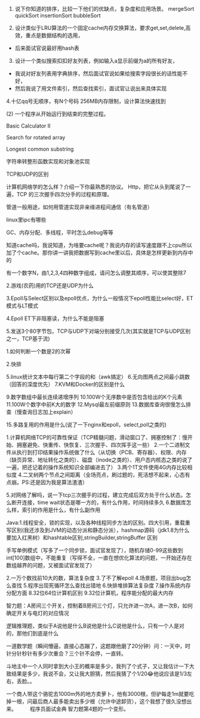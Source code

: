 1. 说下你知道的排序，比较一下他们的优缺点，复杂度和应用场景。
   mergeSort
   quickSort
   insertionSort
   bubbleSort

2. 设计类似于LRU算法的一个固定cache内存交换算法，要求get,set,delete,高效，重点是数据结构的选用，
* 后来面试官说最好用hash表   

3. 设计一个类似搜索扣扣好友列表，例如输入a显示前缀为a的所有好友，
* 我说对好友列表用字典排序，然后面试官说如果给搜索字段很长的话性能不好，
* 然后我说了用文件索引，然后查找索引，面试官让说出来具体实现

4.十亿qq号无顺序，有N个号码 256MB内存限制，设计算法快速找到

(2) 一个程序从开始运行到结束的完整过程。


Basic Calculator II

Search for rotated array

Longest common substring

字符串转整形函数实现和对象池实现


TCP和UDP的区别

计算机网络学的怎么样？介绍一下你最熟悉的协议。 Http，把它从头到尾说了一遍，TCP 的三次握手四次分手的过程和原理。

管道一般用途，如何用管道实现非亲缘进程间通信（有名管道）

linux里ipc有哪些

GC、内存分配、多线程，平时怎么debug等等

知道cache吗，我说知道，为啥要cache呢？我说内存的读写速度跟不上cpu所以加了个cache。那你讲一讲我把数据写到cache里以后，具体是怎样更新到内存中的

有一个数字N，由1,2,3,4四种数字组成，请问怎么调整其顺序，可以使其整除7



2.游戏(农药)用的TCP还是UDP为什么

3.Epoll与Select区别以及epoll优点，为什么一般情况下epoll性能比select好，ET模式与LT模式

4.Epoll ET下非阻塞读，为什么不能是阻塞

5.发送3个80字节包，TCP与UDP下对端分别接受几次(其实就是TCP与UDP区别之一，TCP基于流)

1.如何判断一个数是2的次幂

2.快排

5.linux统计文本中每行第二个字段的和（awk搞定）
6.无向图两点之间最小跳数（回答的深度优先）
7.KVM和Docker的区别是什么

9.数字数组中最长连续递增序列
10.100W个无序数中是否包含给出的K个元素
11.100W个数字中前K大的数字
12.Mysql最左前缀原则
13.数据库查询很慢怎么排查（慢查询日志加上explain）

15.多路复用的作用是什么(说了一下nginx和epoll，select,poll之类的)


1.计算机网络TCP的可靠性保证（TCP精髓问题，滑动窗口了、拥塞控制了：慢开始、拥塞避免、快重传、快恢复、三次握手、四次挥手这一些）
2.一个二进制文件从执行到打印结果操作系统做了什么（从切换（PCB、寄存器）、权限、内存（缺页异常、地址转化之类的）、磁盘（inode之类的）、用户态内核态之类的说了一遍，把还记着的操作系统知识全部编进去了）
3.两个1T文件使用4G内存比较相似度
4.二叉树两个节点之间距离（全场亮点，刷过题的，死活想不起来，心态有点崩。PS:还是因为我是算法渣渣）

5.对网络了解吗，说一下tcp三次握手的过程，建立完成后双方处于什么状态。怎么断开连接，time wait状态是哪一方的，有什么作用，时间持续多久
6.数据库怎么样，索引的作用是什么，有什么副作用



Java:1.线程安全，锁的实现，以及各种线程同步方法的区别。四大引用，重载重写区别(我还涉及到JVM的动态分派和静态分派），hashmap源码（jdk1.8为什么要加入红黑树）和hashtable区别,stringBuilder,stringBuffer 区别

手写单例模式（写多了一个同步锁，面试官发现了），随机存储0-99这些数到int[100]数组中，不能重复（写得不全，一直在想优化算法的问题，一开始还存在数组越界的问题，又被面试官发现了）

2.一万个数找前10大的数，算法复杂度
3.了不了解epoll
4.场景题，项目出bug怎么查找
5.程序出现死循环怎么查找出错地
6.快排堆排算法复杂度
7.操作系统内存分配方面
8.32位64位计算机区别
9.32位计算机，程序能分配的最大内存


智力题：A房间三个开关，控制着B房间三个灯，只允许进一次A，进一次B，如何确定开关与电灯的对应情况

逻辑推理题，类似于A说他是什么B说他是什么C说他是什么，只有一个人是对的，那他们到底是什么

一道数学题（瞬间懵逼，直接心态蹦了，这题跟他磨了20分钟）问：一天中，时针分针秒针有多少次重合？三个针不会停，一直转。 

斗地主中一个人同时拿到大小王的概率是多少，我列了个式子，又让我估计一下大致结果是多少，我说不会，又让我大胆猜，然后我猜了个1/20😂他说应该是1/3左右，丢脸。。


 一个商人带这个骆驼去1000m外的地方卖萝卜，他有3000根，但驴每走1m就要吃掉一根，问最后商人最多能卖出多少根（允许中途卸货），这个我想了很久没想出来。
        程序员面试金典 智力题第4题的一个变形。
